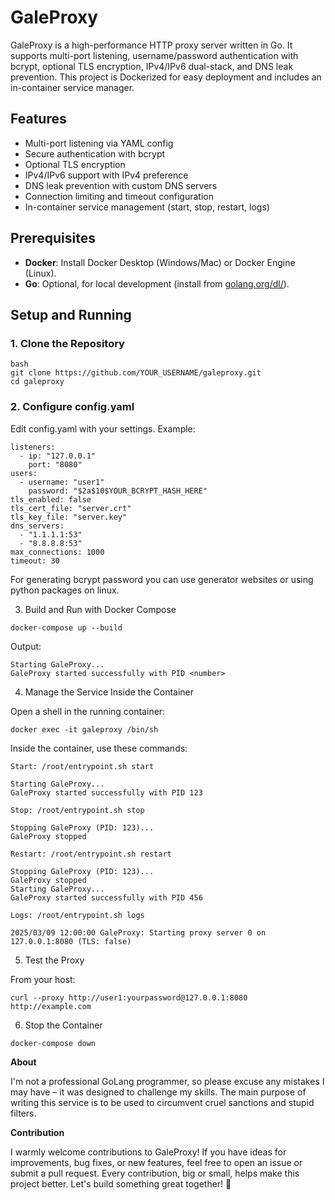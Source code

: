 # GaleProxy

GaleProxy is a high-performance HTTP proxy server written in Go. It supports multi-port listening, username/password authentication with bcrypt, optional TLS encryption, IPv4/IPv6 dual-stack, and DNS leak prevention. This project is Dockerized for easy deployment and includes an in-container service manager.

## Features
- Multi-port listening via YAML config
- Secure authentication with bcrypt
- Optional TLS encryption
- IPv4/IPv6 support with IPv4 preference
- DNS leak prevention with custom DNS servers
- Connection limiting and timeout configuration
- In-container service management (start, stop, restart, logs)

## Prerequisites
- **Docker**: Install Docker Desktop (Windows/Mac) or Docker Engine (Linux).
- **Go**: Optional, for local development (install from [golang.org/dl/](https://golang.org/dl/)).



## Setup and Running

### 1. Clone the Repository
```
bash
git clone https://github.com/YOUR_USERNAME/galeproxy.git
cd galeproxy
```

### 2. Configure config.yaml

Edit config.yaml with your settings. Example:
```
listeners:
  - ip: "127.0.0.1"
    port: "8080"
users:
  - username: "user1"
    password: "$2a$10$YOUR_BCRYPT_HASH_HERE"
tls_enabled: false
tls_cert_file: "server.crt"
tls_key_file: "server.key"
dns_servers:
  - "1.1.1.1:53"
  - "8.8.8.8:53"
max_connections: 1000
timeout: 30
```

For generating bcrypt password you can use generator websites or using python packages on linux.


3. Build and Run with Docker Compose
```
docker-compose up --build
```

Output:
```
Starting GaleProxy...
GaleProxy started successfully with PID <number>
```

4. Manage the Service Inside the Container

Open a shell in the running container:
```
docker exec -it galeproxy /bin/sh
```

Inside the container, use these commands:

    Start: /root/entrypoint.sh start

```
Starting GaleProxy...
GaleProxy started successfully with PID 123
```

    Stop: /root/entrypoint.sh stop

```
Stopping GaleProxy (PID: 123)...
GaleProxy stopped
```

    Restart: /root/entrypoint.sh restart

```
Stopping GaleProxy (PID: 123)...
GaleProxy stopped
Starting GaleProxy...
GaleProxy started successfully with PID 456
```

    Logs: /root/entrypoint.sh logs
```
2025/03/09 12:00:00 GaleProxy: Starting proxy server 0 on 127.0.0.1:8080 (TLS: false)
```

5. Test the Proxy

From your host:

```
curl --proxy http://user1:yourpassword@127.0.0.1:8080 http://example.com
```

6. Stop the Container

```
docker-compose down
```

**About**

I'm not a professional GoLang programmer, so please excuse any mistakes I may have – it was designed to challenge my skills. The main purpose of writing this service is to be used to circumvent cruel sanctions and stupid filters.

**Contribution**

I warmly welcome contributions to GaleProxy! If you have ideas for improvements, bug fixes, or new features, feel free to open an issue or submit a pull request. Every contribution, big or small, helps make this project better. Let's build something great together! 🚀